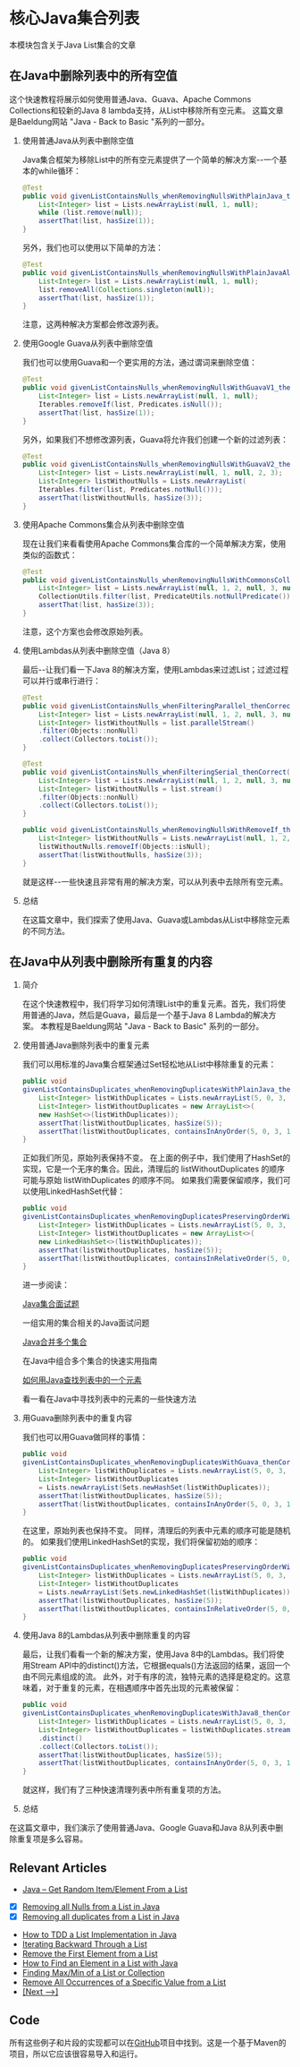 # 核心Java集合列表

本模块包含关于Java List集合的文章

## 在Java中删除列表中的所有空值

这个快速教程将展示如何使用普通Java、Guava、Apache Commons Collections和较新的Java 8 lambda支持，从List中移除所有空元素。
这篇文章是Baeldung网站 "Java - Back to Basic "系列的一部分。

1. 使用普通Java从列表中删除空值

    Java集合框架为移除List中的所有空元素提供了一个简单的解决方案--一个基本的while循环：

    ```java
    @Test
    public void givenListContainsNulls_whenRemovingNullsWithPlainJava_thenCorrect() {
        List<Integer> list = Lists.newArrayList(null, 1, null);
        while (list.remove(null));
        assertThat(list, hasSize(1));
    }
    ```

    另外，我们也可以使用以下简单的方法：

    ```java
    @Test
    public void givenListContainsNulls_whenRemovingNullsWithPlainJavaAlternative_thenCorrect() {
        List<Integer> list = Lists.newArrayList(null, 1, null);
        list.removeAll(Collections.singleton(null));
        assertThat(list, hasSize(1));
    }
    ```

    注意，这两种解决方案都会修改源列表。
2. 使用Google Guava从列表中删除空值

    我们也可以使用Guava和一个更实用的方法，通过谓词来删除空值：

    ```java
    @Test
    public void givenListContainsNulls_whenRemovingNullsWithGuavaV1_thenCorrect() {
        List<Integer> list = Lists.newArrayList(null, 1, null);
        Iterables.removeIf(list, Predicates.isNull());
        assertThat(list, hasSize(1));
    }
    ```

    另外，如果我们不想修改源列表，Guava将允许我们创建一个新的过滤列表：

    ```java
    @Test
    public void givenListContainsNulls_whenRemovingNullsWithGuavaV2_thenCorrect() {
        List<Integer> list = Lists.newArrayList(null, 1, null, 2, 3);
        List<Integer> listWithoutNulls = Lists.newArrayList(
        Iterables.filter(list, Predicates.notNull()));
        assertThat(listWithoutNulls, hasSize(3));
    }
    ```

3. 使用Apache Commons集合从列表中删除空值

    现在让我们来看看使用Apache Commons集合库的一个简单解决方案，使用类似的函数式：

    ```java
    @Test
    public void givenListContainsNulls_whenRemovingNullsWithCommonsCollections_thenCorrect() {
        List<Integer> list = Lists.newArrayList(null, 1, 2, null, 3, null);
        CollectionUtils.filter(list, PredicateUtils.notNullPredicate());
        assertThat(list, hasSize(3));
    }
    ```

    注意，这个方案也会修改原始列表。
4. 使用Lambdas从列表中删除空值（Java 8）

    最后--让我们看一下Java 8的解决方案，使用Lambdas来过滤List；过滤过程可以并行或串行进行：

    ```java
    @Test
    public void givenListContainsNulls_whenFilteringParallel_thenCorrect() {
        List<Integer> list = Lists.newArrayList(null, 1, 2, null, 3, null);
        List<Integer> listWithoutNulls = list.parallelStream()
        .filter(Objects::nonNull)
        .collect(Collectors.toList());
    }

    @Test
    public void givenListContainsNulls_whenFilteringSerial_thenCorrect() {
        List<Integer> list = Lists.newArrayList(null, 1, 2, null, 3, null);
        List<Integer> listWithoutNulls = list.stream()
        .filter(Objects::nonNull)
        .collect(Collectors.toList());
    }

    public void givenListContainsNulls_whenRemovingNullsWithRemoveIf_thenCorrect() {
        List<Integer> listWithoutNulls = Lists.newArrayList(null, 1, 2, null, 3, null);
        listWithoutNulls.removeIf(Objects::isNull);
        assertThat(listWithoutNulls, hasSize(3));
    }
    ```

    就是这样--一些快速且非常有用的解决方案，可以从列表中去除所有空元素。
5. 总结

    在这篇文章中，我们探索了使用Java、Guava或Lambdas从List中移除空元素的不同方法。

## 在Java中从列表中删除所有重复的内容

1. 简介

    在这个快速教程中，我们将学习如何清理List中的重复元素。首先，我们将使用普通的Java，然后是Guava，最后是一个基于Java 8 Lambda的解决方案。
    本教程是Baeldung网站 "Java - Back to Basic" 系列的一部分。
2. 使用普通Java删除列表中的重复元素

    我们可以用标准的Java集合框架通过Set轻松地从List中移除重复的元素：

    ```java
    public void 
    givenListContainsDuplicates_whenRemovingDuplicatesWithPlainJava_thenCorrect() {
        List<Integer> listWithDuplicates = Lists.newArrayList(5, 0, 3, 1, 2, 3, 0, 0);
        List<Integer> listWithoutDuplicates = new ArrayList<>(
        new HashSet<>(listWithDuplicates));
        assertThat(listWithoutDuplicates, hasSize(5));
        assertThat(listWithoutDuplicates, containsInAnyOrder(5, 0, 3, 1, 2));
    }
    ```

    正如我们所见，原始列表保持不变。
    在上面的例子中，我们使用了HashSet的实现，它是一个无序的集合。因此，清理后的 listWithoutDuplicates 的顺序可能与原始 listWithDuplicates 的顺序不同。
    如果我们需要保留顺序，我们可以使用LinkedHashSet代替：

    ```java
    public void 
    givenListContainsDuplicates_whenRemovingDuplicatesPreservingOrderWithPlainJava_thenCorrect() {
        List<Integer> listWithDuplicates = Lists.newArrayList(5, 0, 3, 1, 2, 3, 0, 0);
        List<Integer> listWithoutDuplicates = new ArrayList<>(
        new LinkedHashSet<>(listWithDuplicates));
        assertThat(listWithoutDuplicates, hasSize(5));
        assertThat(listWithoutDuplicates, containsInRelativeOrder(5, 0, 3, 1, 2));
    }
    ```

    进一步阅读：

    [Java集合面试题](https://www.baeldung.com/java-collections-interview-questions)

    一组实用的集合相关的Java面试问题

    [Java合并多个集合](https://www.baeldung.com/java-combine-multiple-collections)

    在Java中组合多个集合的快速实用指南

    [如何用Java查找列表中的一个元素](https://www.baeldung.com/find-list-element-java)

    看一看在Java中寻找列表中的元素的一些快速方法

3. 用Guava删除列表中的重复内容

    我们也可以用Guava做同样的事情：

    ```java
    public void 
    givenListContainsDuplicates_whenRemovingDuplicatesWithGuava_thenCorrect() {
        List<Integer> listWithDuplicates = Lists.newArrayList(5, 0, 3, 1, 2, 3, 0, 0);
        List<Integer> listWithoutDuplicates 
        = Lists.newArrayList(Sets.newHashSet(listWithDuplicates));
        assertThat(listWithoutDuplicates, hasSize(5));
        assertThat(listWithoutDuplicates, containsInAnyOrder(5, 0, 3, 1, 2));
    }
    ```

    在这里，原始列表也保持不变。
    同样，清理后的列表中元素的顺序可能是随机的。
    如果我们使用LinkedHashSet的实现，我们将保留初始的顺序：

    ```java
    public void 
    givenListContainsDuplicates_whenRemovingDuplicatesPreservingOrderWithGuava_thenCorrect() {
        List<Integer> listWithDuplicates = Lists.newArrayList(5, 0, 3, 1, 2, 3, 0, 0);
        List<Integer> listWithoutDuplicates 
        = Lists.newArrayList(Sets.newLinkedHashSet(listWithDuplicates));
        assertThat(listWithoutDuplicates, hasSize(5));
        assertThat(listWithoutDuplicates, containsInRelativeOrder(5, 0, 3, 1, 2));
    }
    ```

4. 使用Java 8的Lambdas从列表中删除重复的内容

    最后，让我们看看一个新的解决方案，使用Java 8中的Lambdas。我们将使用Stream API中的distinct()方法，它根据equals()方法返回的结果，返回一个由不同元素组成的流。
    此外，对于有序的流，独特元素的选择是稳定的。这意味着，对于重复的元素，在相遇顺序中首先出现的元素被保留：

    ```java
    public void 
    givenListContainsDuplicates_whenRemovingDuplicatesWithJava8_thenCorrect() {
        List<Integer> listWithDuplicates = Lists.newArrayList(5, 0, 3, 1, 2, 3, 0, 0);
        List<Integer> listWithoutDuplicates = listWithDuplicates.stream()
        .distinct()
        .collect(Collectors.toList());
        assertThat(listWithoutDuplicates, hasSize(5));
        assertThat(listWithoutDuplicates, containsInAnyOrder(5, 0, 3, 1, 2));
    }
    ```

    就这样，我们有了三种快速清理列表中所有重复项的方法。

5. 总结

在这篇文章中，我们演示了使用普通Java、Google Guava和Java 8从列表中删除重复项是多么容易。

## Relevant Articles

- [Java – Get Random Item/Element From a List](http://www.baeldung.com/java-random-list-element)
- [x] [Removing all Nulls from a List in Java](http://www.baeldung.com/java-remove-nulls-from-list)
- [x] [Removing all duplicates from a List in Java](http://www.baeldung.com/java-remove-duplicates-from-list)
- [How to TDD a List Implementation in Java](http://www.baeldung.com/java-test-driven-list)
- [Iterating Backward Through a List](http://www.baeldung.com/java-list-iterate-backwards)
- [Remove the First Element from a List](http://www.baeldung.com/java-remove-first-element-from-list)
- [How to Find an Element in a List with Java](http://www.baeldung.com/find-list-element-java)
- [Finding Max/Min of a List or Collection](http://www.baeldung.com/java-collection-min-max)
- [Remove All Occurrences of a Specific Value from a List](https://www.baeldung.com/java-remove-value-from-list)
- [[Next -->]](/core-java-modules/core-java-collections-list-2)

## Code

所有这些例子和片段的实现都可以在[GitHub](https://github.com/eugenp/tutorials/tree/master/core-java-modules/core-java-collections-list)项目中找到。这是一个基于Maven的项目，所以它应该很容易导入和运行。
